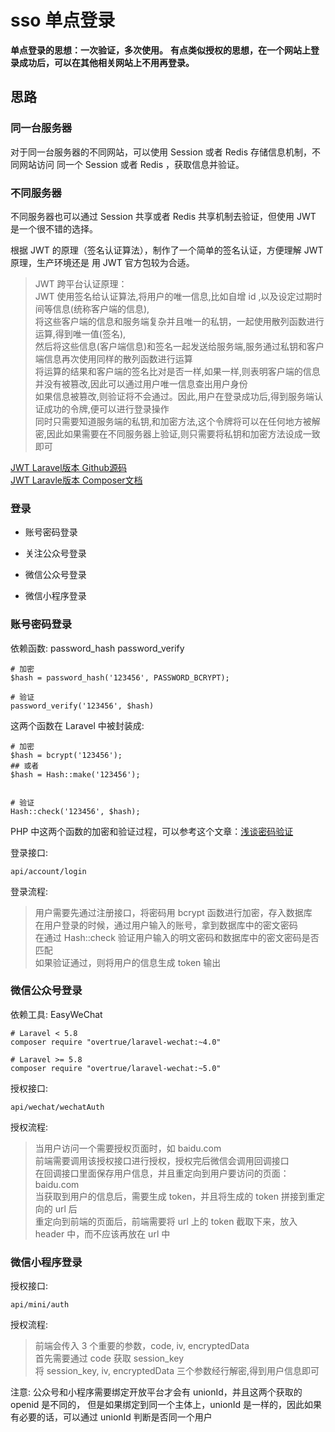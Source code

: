 # sso 单点登录

**单点登录的思想：一次验证，多次使用。**
**有点类似授权的思想，在一个网站上登录成功后，可以在其他相关网站上不用再登录。**

## 思路

### 同一台服务器

对于同一台服务器的不同网站，可以使用 Session 或者 Redis 存储信息机制，不同网站访问
同一个 Session 或者 Redis ，获取信息并验证。

### 不同服务器

不同服务器也可以通过 Session 共享或者 Redis 共享机制去验证，但使用 JWT 是一个很不错的选择。


根据 JWT 的原理（签名认证算法），制作了一个简单的签名认证，方便理解 JWT 原理，生产环境还是
用 JWT 官方包较为合适。   

> JWT 跨平台认证原理：   
> JWT 使用签名给认证算法,将用户的唯一信息,比如自增 id ,以及设定过期时间等信息(统称客户端的信息),   
> 将这些客户端的信息和服务端复杂并且唯一的私钥，一起使用散列函数进行运算,得到唯一值(签名),   
> 然后将这些信息(客户端信息)和签名一起发送给服务端,服务通过私钥和客户端信息再次使用同样的散列函数进行运算   
> 将运算的结果和客户端的签名比对是否一样,如果一样,则表明客户端的信息并没有被篡改,因此可以通过用户唯一信息查出用户身份      
> 如果信息被篡改,则验证将不会通过。因此,用户在登录成功后,得到服务端认证成功的令牌,便可以进行登录操作      
> 同时只需要知道服务端的私钥,和加密方法,这个令牌将可以在任何地方被解密,因此如果需要在不同服务器上验证,则只需要将私钥和加密方法设成一致即可    

[JWT Laravel版本 Github源码](https://github.com/tymondesigns/jwt-auth)   
[JWT Laravle版本 Composer文档](https://packagist.org/packages/tymon/jwt-auth)  

### 登录

- 账号密码登录

- 关注公众号登录

- 微信公众号登录

- 微信小程序登录

### 账号密码登录

依赖函数: password_hash  password_verify
```
# 加密
$hash = password_hash('123456', PASSWORD_BCRYPT);

# 验证
password_verify('123456', $hash)
```
这两个函数在 Laravel 中被封装成: 
```
# 加密
$hash = bcrypt('123456');
## 或者
$hash = Hash::make('123456');


# 验证
Hash::check('123456', $hash);
``` 

PHP 中这两个函数的加密和验证过程，可以参考这个文章：[浅谈密码验证](https://github.com/mushanwb/casual_write/issues/19)

登录接口:
```
api/account/login
```
登录流程:
> 用户需要先通过注册接口，将密码用 bcrypt 函数进行加密，存入数据库   
> 在用户登录的时候，通过用户输入的账号，拿到数据库中的密文密码   
> 在通过 Hash::check 验证用户输入的明文密码和数据库中的密文密码是否匹配   
> 如果验证通过，则将用户的信息生成 token 输出

### 微信公众号登录

依赖工具: EasyWeChat
```
# Laravel < 5.8
composer require "overtrue/laravel-wechat:~4.0"

# Laravel >= 5.8
composer require "overtrue/laravel-wechat:~5.0"
```

授权接口:
```
api/wechat/wechatAuth
```
授权流程:
> 当用户访问一个需要授权页面时，如 baidu.com   
> 前端需要调用该授权接口进行授权，授权完后微信会调用回调接口   
> 在回调接口里面保存用户信息，并且重定向到用户要访问的页面：baidu.com   
> 当获取到用户的信息后，需要生成 token，并且将生成的 token 拼接到重定向的 url 后   
> 重定向到前端的页面后，前端需要将 url 上的 token 截取下来，放入 header 中，而不应该再放在 url 中 

### 微信小程序登录

授权接口:
```
api/mini/auth
```

授权流程:

> 前端会传入 3 个重要的参数，code, iv, encryptedData   
> 首先需要通过 code 获取 session_key   
> 将 session_key, iv, encryptedData 三个参数经行解密,得到用户信息即可

注意: 公众号和小程序需要绑定开放平台才会有 unionId，并且这两个获取的 openid 是不同的，
但是如果绑定到同一个主体上，unionId 是一样的，因此如果有必要的话，可以通过 unionId 判断是否同一个用户

